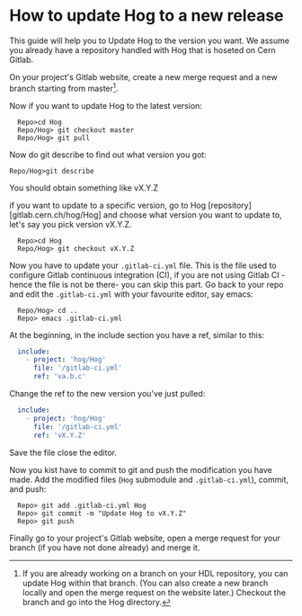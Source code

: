 # How to update Hog to a new release

This guide will help you to Update Hog to the version you want. We assume you already have a repository handled with Hog that is hoseted on Cern Gitlab.

On your project's Gitlab website, create a new merge request and a new branch starting from master[^1].
[^1]:If you are already working on a branch on your HDL repository, you can update Hog within that branch.
(You can also create a new branch locally and open the merge request on the website later.)
Checkout the branch and go into the Hog directory.

Now if you want to update Hog to the latest version:

```console
  Repo>cd Hog
  Repo/Hog> git checkout master
  Repo/Hog> git pull
```

Now do git describe to find out what version you got:

```console
Repo/Hog>git describe
```

You should obtain something like vX.Y.Z

if you want to update to a specific version, go to Hog [repository][gitlab.cern.ch/hog/Hog] and choose what version you want to update to, let's say you pick version vX.Y.Z.

```console
  Repo>cd Hog
  Repo/Hog> git checkout vX.Y.Z
```

Now you have to update your `.gitlab-ci.yml` file. This is the file used to configure Gitlab continuous integration (CI), if you are not using  Gitlab CI -hence the file is not be there- you can skip this part.
Go back to your repo and edit the `.gitlab-ci.yml` with your favourite editor, say emacs:

```console
  Repo/Hog> cd ..
  Repo> emacs .gitlab-ci.yml
```

At the beginning, in the include section you have a ref, similar to this:

```yaml
  include:
    - project: 'hog/Hog'
      file: '/gitlab-ci.yml'
      ref: 'va.b.c'
```

Change the ref to the new version you've just pulled:

```yaml
  include:
    - project: 'hog/Hog'
      file: '/gitlab-ci.yml'
      ref: 'vX.Y.Z'
```

Save the file close the editor.

Now you kist have to commit to git and push the modification you have made.
Add the modified files (`Hog` submodule and `.gitlab-ci.yml`), commit, and push:

```console
  Repo> git add .gitlab-ci.yml Hog
  Repo> git commit -m "Update Hog to vX.Y.Z"
  Repo> git push
```

Finally go to your project's Gitlab website, open a merge request for your branch (if you have not done already) and merge it.

